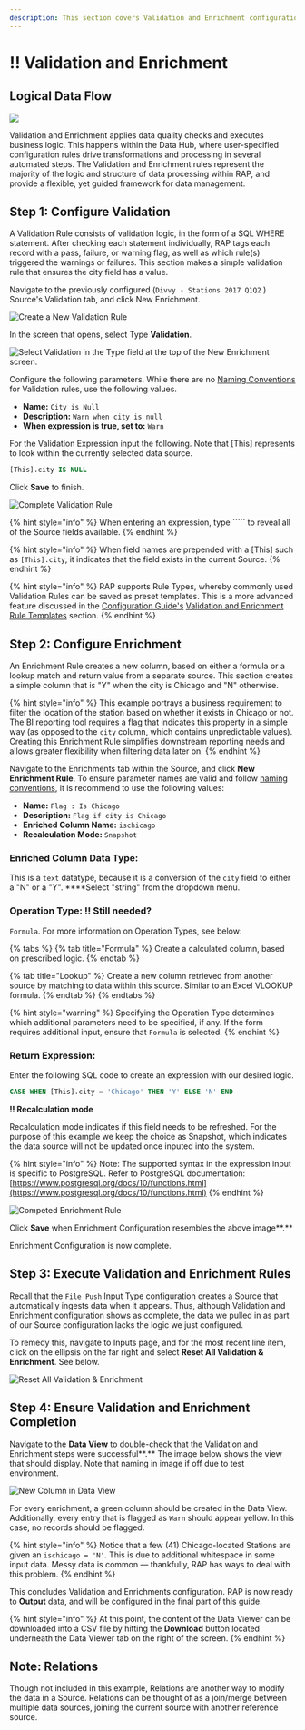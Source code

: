 ```yaml
---
description: This section covers Validation and Enrichment configuration.
---
```


# !! Validation and Enrichment

## Logical Data Flow

![](../../.gitbook/assets/rap-validation-and-enrishment-location.png)

Validation and Enrichment applies data quality checks and executes business logic. This happens within the Data Hub, where user-specified configuration rules drive transformations and processing in several automated steps. The Validation and Enrichment rules represent the majority of the logic and structure of data processing within RAP, and provide a flexible, yet guided framework for data management.

## Step **1: Configure Validation** 

A Validation Rule consists of validation logic, in the form of a SQL WHERE statement. After checking each statement individually, RAP tags each record with a pass, failure, or warning flag, as well as which rule\(s\) triggered the warnings or failures. This section makes a simple validation rule that ensures the city field has a value.

Navigate to the previously configured \(`Divvy - Stations 2017 Q1Q2` \) Source's Validation tab, and click New Enrichment.

![Create a New Validation Rule](../../.gitbook/assets/rap-enrishment-locations-um.png)

In the screen that opens, select Type **Validation**.

![Select Validation in the Type field at the top of the New Enrichment screen.](../../.gitbook/assets/rap-validation-location.png)

Configure the following parameters. While there are no [Naming Conventions](validation-and-enrichment.md) for Validation rules, use the following values.

* **Name:** `City is Null`
* **Description:** `Warn when city is null`
* **When expression is true, set to:** `Warn`

For the Validation Expression input the following. Note that \[This\] represents to look within the currently selected data source.

```sql
[This].city IS NULL
```

Click **Save** to finish.

![Complete Validation Rule](../../.gitbook/assets/rap-complete-validation-rule.png)

{% hint style="info" %}
When entering an expression, type \`\`\`\`\` to reveal all of the Source fields available.
{% endhint %}

{% hint style="info" %}
When field names are prepended with a \[This\] such as `[This].city`, it indicates that the field exists in the current Source.
{% endhint %}

{% hint style="info" %}
RAP supports Rule Types, whereby commonly used Validation Rules can be saved as preset templates. This is a more advanced feature discussed in the [Configuration Guide's](validation-and-enrichment.md) [Validation and Enrichment Rule Templates](../../configuring-the-data-integration-process/validation-and-enrichment-rule-templates.md) section.
{% endhint %}

## **Step 2: Configure Enrichment**

An Enrichment Rule creates a new column, based on either a formula or a lookup match and return value from a separate source. This section creates a simple column that is "Y" when the city is Chicago and "N" otherwise.

{% hint style="info" %}
This example portrays a business requirement to filter the location of the station based on whether it exists in Chicago or not. The BI reporting tool requires a flag that indicates this property in a simple way \(as opposed to the `city` column, which contains unpredictable values\). Creating this Enrichment Rule simplifies downstream reporting needs and allows greater flexibility when filtering data later on.
{% endhint %}

Navigate to the Enrichments tab within the Source, and click **New Enrichment Rule**. To ensure parameter names are valid and follow [naming conventions](validation-and-enrichment.md), it is recommend to use the following values:

* **Name:** `Flag : Is Chicago`
* **Description:** `Flag if city is Chicago`
* **Enriched Column Name:** `ischicago`
* **Recalculation Mode:** `Snapshot`

### Enriched Column Data Type:

This is a `text` datatype, because it is a conversion of the `city` field to either a "N" or a "Y". ****Select "string" from the dropdown menu.

### Operation Type: !! Still needed?

`Formula`. For more information on Operation Types, see below:

{% tabs %}
{% tab title="Formula" %}
Create a calculated column, based on prescribed logic.
{% endtab %}

{% tab title="Lookup" %}
Create a new column retrieved from another source by matching to data within this source. Similar to an Excel VLOOKUP formula.
{% endtab %}
{% endtabs %}

{% hint style="warning" %}
Specifying the Operation Type determines which additional parameters need to be specified, if any. If the form requires additional input, ensure that `Formula` is selected.
{% endhint %}

### Return Expression:

Enter the following SQL code to create an expression with our desired logic.

```sql
CASE WHEN [This].city = 'Chicago' THEN 'Y' ELSE 'N' END
```

**!! Recalculation mode**

Recalculation mode indicates if this field needs to be refreshed. For the purpose of this example we keep the choice as Snapshot, which indicates the data source will not be updated once inputed into the system.

{% hint style="info" %}
Note: The supported syntax in the expression input is specific to PostgreSQL. Refer to PostgreSQL documentation: [https://www.postgresql.org/docs/10/functions.html](https://www.postgresql.org/docs/10/functions.html)
{% endhint %}

![Competed Enrichment Rule](../../.gitbook/assets/rap-complete-enrichment-rule.png)

Click **Save** when Enrichment Configuration resembles the above image**.**

Enrichment Configuration is now complete.

## Step 3: Execute Validation and Enrichment Rules

Recall that the `File Push` Input Type configuration creates a Source that automatically ingests data when it appears. Thus, although Validation and Enrichment configuration shows as complete, the data we pulled in as part of our Source configuration lacks the logic we just configured.

To remedy this, navigate to Inputs page, and for the most recent line item, click on the ellipsis on the far right and select **Reset All Validation & Enrichment**. See below.

![Reset All Validation &amp; Enrichment](../../.gitbook/assets/rap-reset-enrichments.png)

## Step 4: Ensure Validation and Enrichment Completion

Navigate to the **Data View** to double-check that the Validation and Enrichment steps were successful**.** The image below shows the view that should display. Note that naming in image if off due to test environment.

![New Column in Data View](../../.gitbook/assets/screen-shot-2020-07-08-at-11.09.27-am.png)

For every enrichment, a green column should be created in the Data View. Additionally, every entry that is flagged as `Warn` should appear yellow. In this case, no records should be flagged.

{% hint style="info" %}
Notice that a few \(41\) Chicago-located Stations are given an `ischicago = 'N'`. This is due to additional whitespace in some input data. Messy data is common — thankfully, RAP has ways to deal with this problem.
{% endhint %}

This concludes Validation and Enrichments configuration. RAP is now ready to **Output** data, and will be configured in the final part of this guide.

{% hint style="info" %}
At this point, the content of the Data Viewer can be downloaded into a CSV file by hitting the **Download** button located underneath the Data Viewer tab on the right of the screen.
{% endhint %}

## Note: Relations

Though not included in this example, Relations are another way to modify the data in a Source. Relations can be thought of as a join/merge between multiple data sources, joining the current source with another reference source.

